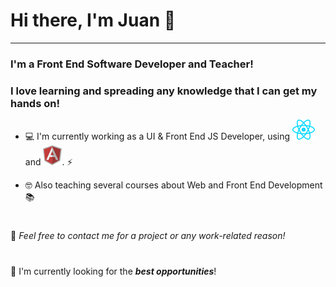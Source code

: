 # Hi there, I'm Juan 👋
---
### I'm a Front End Software Developer and Teacher!
### I love learning and spreading any knowledge that I can get my hands on!

* 💻 I'm currently working as a UI & Front End JS Developer, using <img src="icons/react.png" /> and <img src="icons/angular.png" />. ⚡
 
* 🤓 Also teaching several courses about Web and Front End Development 📚

#
💬 _Feel free to contact me for a project or any work-related reason!_ 
#
🔭 I'm currently looking for the ***best opportunities***!
